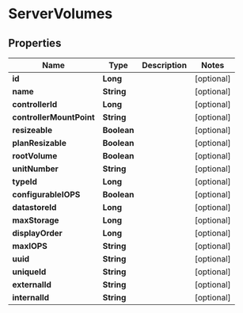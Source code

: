 

# ServerVolumes

## Properties

Name | Type | Description | Notes
------------ | ------------- | ------------- | -------------
**id** | **Long** |  |  [optional]
**name** | **String** |  |  [optional]
**controllerId** | **Long** |  |  [optional]
**controllerMountPoint** | **String** |  |  [optional]
**resizeable** | **Boolean** |  |  [optional]
**planResizable** | **Boolean** |  |  [optional]
**rootVolume** | **Boolean** |  |  [optional]
**unitNumber** | **String** |  |  [optional]
**typeId** | **Long** |  |  [optional]
**configurableIOPS** | **Boolean** |  |  [optional]
**datastoreId** | **Long** |  |  [optional]
**maxStorage** | **Long** |  |  [optional]
**displayOrder** | **Long** |  |  [optional]
**maxIOPS** | **String** |  |  [optional]
**uuid** | **String** |  |  [optional]
**uniqueId** | **String** |  |  [optional]
**externalId** | **String** |  |  [optional]
**internalId** | **String** |  |  [optional]



